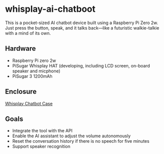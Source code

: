 # whisplay-ai-chatboot

This is a pocket-sized AI chatbot device built using a Raspberry Pi Zero 2w. Just press the button, speak, and it talks back—like a futuristic walkie-talkie with a mind of its own.

## Hardware

* Raspberry Pi zero 2w
* PiSugar Whisplay HAT (developing, including LCD screen, on-board speaker and micphone)
* PiSugar 3 1200mAh

## Enclosure

[Whisplay Chatbot Case](https://github.com/PiSugar/suit-cases/tree/main/pisugar3-whisplay-chatbot)

## Goals

* Integrate the tool with the API
* Enable the AI assistant to adjust the volume autonomously
* Reset the conversation history if there is no speech for five minutes
* Support speaker recognition


